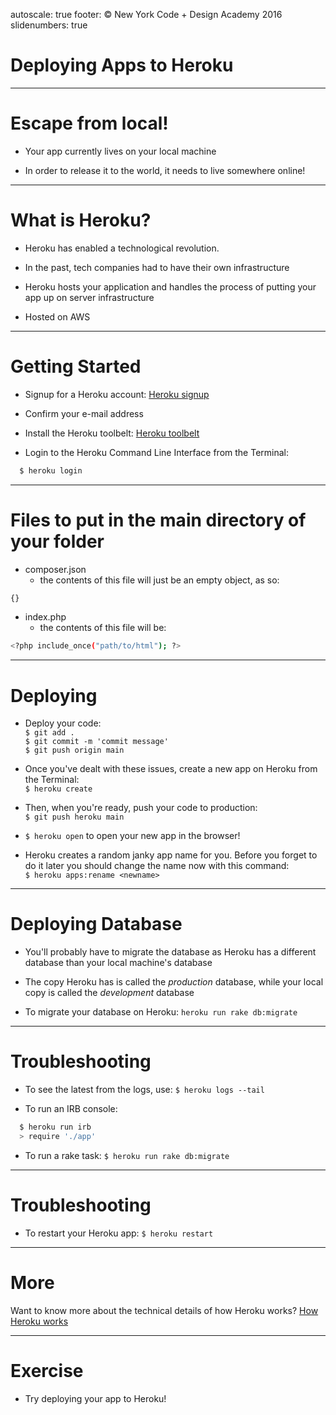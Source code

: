 autoscale: true
footer: © New York Code + Design Academy 2016
slidenumbers: true


# Deploying Apps to Heroku

---

# Escape from local!

- Your app currently lives on your local machine

- In order to release it to the world, it needs to live somewhere online!

---

# What is Heroku?

- Heroku has enabled a technological revolution.

- In the past, tech companies had to have their own infrastructure

- Heroku hosts your application and handles the process of putting your app up on server infrastructure

- Hosted on AWS

---

# Getting Started

- Signup for a Heroku account:
  [Heroku signup](https://id.heroku.com/signup)

- Confirm your e-mail address

- Install the Heroku toolbelt:
  [Heroku toolbelt](https://toolbelt.heroku.com/)

- Login to the Heroku Command Line Interface from the Terminal:

```bash
  $ heroku login
```

---

# Files to put in the main directory of your folder

- composer.json
  - the contents of this file will just be an empty object, as so: 

```bash
{}
```

- index.php
  - the contents of this file will be:

```bash
<?php include_once("path/to/html"); ?>
```

---

# Deploying

- Deploy your code: <br />
  `$ git add .` <br />
  `$ git commit -m 'commit message'` <br />
  `$ git push origin main` <br />

- Once you've dealt with these issues, create a new app on Heroku from the Terminal: <br />
  `$ heroku create` <br />

- Then, when you're ready, push your code to production:<br />
  `$ git push heroku main` <br />

- `$ heroku open`
  to open your new app in the browser!

- Heroku creates a random janky app name for you. Before you forget to do it later you should change the name now with this command:<br />
  `$ heroku apps:rename <newname>`<br />

---

# Deploying Database

- You'll probably have to migrate the database as Heroku has a different database than your local machine's database

- The copy Heroku has is called the *production* database, while your local copy is called the *development* database

- To migrate your database on Heroku:
  `heroku run rake db:migrate`

---

# Troubleshooting

- To see the latest from the logs, use:
  `$ heroku logs --tail`

- To run an IRB console:

```bash
  $ heroku run irb
  > require './app'
```
- To run a rake task:
  `$ heroku run rake db:migrate`

---

# Troubleshooting

- To restart your Heroku app:
  `$ heroku restart`

---

# More

Want to know more about the technical details of how Heroku works?
[How Heroku works](https://devcenter.heroku.com/articles/how-heroku-works)

---

# Exercise

- Try deploying your app to Heroku!






















